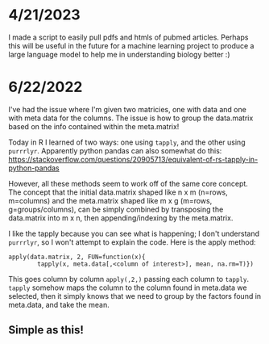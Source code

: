# 4/21/2023
I made a script to easily pull pdfs and htmls of pubmed articles. Perhaps this will be useful in the future for a machine
learning project to produce a large language model to help me in understanding biology better :)

# 6/22/2022
I've had the issue where I'm given two matricies, one with data and one with meta
data for the columns. The issue is how to group the data.matrix based on the info
contained within the meta.matrix!


Today in R I learned of two ways: one using ```tapply```, and the other using ```purrrlyr```.
Apparently python pandas can also somewhat do this: https://stackoverflow.com/questions/20905713/equivalent-of-rs-tapply-in-python-pandas


However, all these methods seem to work off of the same core concept. The concept that the initial data.matrix
shaped like n x m (n=rows, m=columns) and the meta.matrix shaped like m x g (m=rows, 
g=groups/columns), can be simply combined by transposing the data.matrix into m x n, then
appending/indexing by the meta.matrix.


I like the tapply because you can see what is happening; I don't understand ```purrrlyr```,
so I won't attempt to explain the code. Here is the apply method:
```
apply(data.matrix, 2, FUN=function(x){
		tapply(x, meta.data[,<column of interest>], mean, na.rm=T)})
```

This goes column by column ```apply(,2,)``` passing each column to ```tapply```.
```tapply``` somehow maps the column to the column found in meta.data we selected,
then it simply knows that we need to group by the factors found in meta.data, and
take the mean.

## Simple as this!

